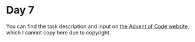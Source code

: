 # Day 7

You can find the task description and input on [the Advent of Code website](https://adventofcode.com/2023/day/7), which I cannot copy here due to copyright.